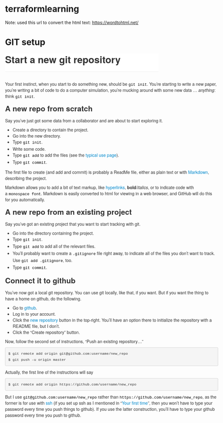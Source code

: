 # terraformlearning

Note: used this url to convert the html text: https://wordtohtml.net/

# GIT setup

<p>
    <meta charset="utf-8">
</p>
<div class="page-header" style='padding-bottom: 9px; margin: 20px 0px 30px; border-bottom: 1px solid rgb(238, 238, 238); color: rgb(51, 51, 51); font-family: "Helvetica Neue", Helvetica, Arial, sans-serif; font-size: 14px; font-style: normal; font-variant-ligatures: normal; font-variant-caps: normal; font-weight: 400; letter-spacing: normal; orphans: 2; text-align: start; text-indent: 0px; text-transform: none; white-space: normal; widows: 2; word-spacing: 0px; -webkit-text-stroke-width: 0px; background-color: rgb(255, 255, 255); text-decoration-style: initial; text-decoration-color: initial;'>
    <h2 style="margin: 10px 0px; font-family: inherit; font-weight: bold; line-height: 40px; color: inherit; text-rendering: optimizelegibility; font-size: 31.5px;">Start a new git repository</h2>
</div>
<div class="row-fluid" style='width: 700px; color: rgb(51, 51, 51); font-family: "Helvetica Neue", Helvetica, Arial, sans-serif; font-size: 14px; font-style: normal; font-variant-ligatures: normal; font-variant-caps: normal; font-weight: 400; letter-spacing: normal; orphans: 2; text-align: start; text-indent: 0px; text-transform: none; white-space: normal; widows: 2; word-spacing: 0px; -webkit-text-stroke-width: 0px; background-color: rgb(255, 255, 255); text-decoration-style: initial; text-decoration-color: initial;'>
    <div class="span12" style="float: left; min-height: 30px; margin-left: 0px; width: 700px; display: block; box-sizing: border-box;">
        <p style="margin: 0px 0px 10px;">Your first instinct, when you start to do something new, should be&nbsp;<code class="language-plaintext highlighter-rouge" style='padding: 0px; font-family: Monaco, Menlo, Consolas, "Courier New", monospace; font-size: 12.6px; color: black; border-radius: 3px; background-color: white; border: 0px solid white; white-space: nowrap;'>git init</code>. You&rsquo;re starting to write a new paper, you&rsquo;re writing a bit of code to do a computer simulation, you&rsquo;re mucking around with some new data &hellip;&nbsp;<em style="font-style: italic;">anything</em>: think&nbsp;<code class="language-plaintext highlighter-rouge" style='padding: 0px; font-family: Monaco, Menlo, Consolas, "Courier New", monospace; font-size: 12.6px; color: black; border-radius: 3px; background-color: white; border: 0px solid white; white-space: nowrap;'>git init</code>.</p>
        <h3 style="margin: 10px 0px; font-family: inherit; font-weight: bold; line-height: 40px; color: inherit; text-rendering: optimizelegibility; font-size: 24.5px;">A new repo from scratch</h3>
        <p style="margin: 0px 0px 10px;">Say you&rsquo;ve just got some data from a collaborator and are about to start exploring it.</p>
        <ul style="padding: 0px; margin: 0px 0px 10px 25px;">
            <li style="line-height: 20px;">Create a directory to contain the project.</li>
            <li style="line-height: 20px;">Go into the new directory.</li>
            <li style="line-height: 20px;">Type&nbsp;<code class="language-plaintext highlighter-rouge" style='padding: 0px; font-family: Monaco, Menlo, Consolas, "Courier New", monospace; font-size: 12.6px; color: black; border-radius: 3px; background-color: white; border: 0px solid white; white-space: nowrap;'>git init</code>.</li>
            <li style="line-height: 20px;">Write some code.</li>
            <li style="line-height: 20px;">Type&nbsp;<code class="language-plaintext highlighter-rouge" style='padding: 0px; font-family: Monaco, Menlo, Consolas, "Courier New", monospace; font-size: 12.6px; color: black; border-radius: 3px; background-color: white; border: 0px solid white; white-space: nowrap;'>git add</code> to add the files (see the&nbsp;<a href="https://kbroman.org/github_tutorial/pages/routine.html" style="color: rgb(0, 136, 204); text-decoration: none;">typical use page</a>).</li>
            <li style="line-height: 20px;">Type&nbsp;<code class="language-plaintext highlighter-rouge" style='padding: 0px; font-family: Monaco, Menlo, Consolas, "Courier New", monospace; font-size: 12.6px; color: black; border-radius: 3px; background-color: white; border: 0px solid white; white-space: nowrap;'>git commit</code>.</li>
        </ul>
        <p style="margin: 0px 0px 10px;">The first file to create (and add and commit) is probably a ReadMe file, either as plain text or with&nbsp;<a href="https://daringfireball.net/projects/markdown/" style="color: rgb(0, 136, 204); text-decoration: none;">Markdown</a>, describing the project.</p>
        <p style="margin: 0px 0px 10px;">Markdown allows you to add a bit of text markup, like&nbsp;<a href="https://en.wikipedia.org/wiki/Hyperlink" style="color: rgb(0, 136, 204); text-decoration: none;">hyperlinks</a>,&nbsp;<strong style="font-weight: bold;">bold</strong>/<em style="font-style: italic;">italics</em>, or to indicate code with a&nbsp;<code class="language-plaintext highlighter-rouge" style='padding: 0px; font-family: Monaco, Menlo, Consolas, "Courier New", monospace; font-size: 12.6px; color: black; border-radius: 3px; background-color: white; border: 0px solid white; white-space: nowrap;'>monospace font</code>. Markdown is easily converted to html for viewing in a web browser, and GitHub will do this for you automatically.</p>
        <h3 style="margin: 10px 0px; font-family: inherit; font-weight: bold; line-height: 40px; color: inherit; text-rendering: optimizelegibility; font-size: 24.5px;">A new repo from an existing project</h3>
        <p style="margin: 0px 0px 10px;">Say you&rsquo;ve got an existing project that you want to start tracking with git.</p>
        <ul style="padding: 0px; margin: 0px 0px 10px 25px;">
            <li style="line-height: 20px;">Go into the directory containing the project.</li>
            <li style="line-height: 20px;">Type&nbsp;<code class="language-plaintext highlighter-rouge" style='padding: 0px; font-family: Monaco, Menlo, Consolas, "Courier New", monospace; font-size: 12.6px; color: black; border-radius: 3px; background-color: white; border: 0px solid white; white-space: nowrap;'>git init</code>.</li>
            <li style="line-height: 20px;">Type&nbsp;<code class="language-plaintext highlighter-rouge" style='padding: 0px; font-family: Monaco, Menlo, Consolas, "Courier New", monospace; font-size: 12.6px; color: black; border-radius: 3px; background-color: white; border: 0px solid white; white-space: nowrap;'>git add</code> to add all of the relevant files.</li>
            <li style="line-height: 20px;">You&rsquo;ll probably want to create a&nbsp;<code class="language-plaintext highlighter-rouge" style='padding: 0px; font-family: Monaco, Menlo, Consolas, "Courier New", monospace; font-size: 12.6px; color: black; border-radius: 3px; background-color: white; border: 0px solid white; white-space: nowrap;'>.gitignore</code> file right away, to indicate all of the files you don&rsquo;t want to track. Use&nbsp;<code class="language-plaintext highlighter-rouge" style='padding: 0px; font-family: Monaco, Menlo, Consolas, "Courier New", monospace; font-size: 12.6px; color: black; border-radius: 3px; background-color: white; border: 0px solid white; white-space: nowrap;'>git add .gitignore</code>, too.</li>
            <li style="line-height: 20px;">Type&nbsp;<code class="language-plaintext highlighter-rouge" style='padding: 0px; font-family: Monaco, Menlo, Consolas, "Courier New", monospace; font-size: 12.6px; color: black; border-radius: 3px; background-color: white; border: 0px solid white; white-space: nowrap;'>git commit</code>.</li>
        </ul>
        <h3 style="margin: 10px 0px; font-family: inherit; font-weight: bold; line-height: 40px; color: inherit; text-rendering: optimizelegibility; font-size: 24.5px;">Connect it to github</h3>
        <p style="margin: 0px 0px 10px;">You&rsquo;ve now got a local git repository. You can use git locally, like that, if you want. But if you want the thing to have a home on github, do the following.</p>
        <ul style="padding: 0px; margin: 0px 0px 10px 25px;">
            <li style="line-height: 20px;">Go to&nbsp;<a href="https://github.com/" style="color: rgb(0, 136, 204); text-decoration: none;">github</a>.</li>
            <li style="line-height: 20px;">Log in to your account.</li>
            <li style="line-height: 20px;">Click the&nbsp;<a href="https://github.com/new" style="color: rgb(0, 136, 204); text-decoration: none;">new repository</a> button in the top-right. You&rsquo;ll have an option there to initialize the repository with a README file, but I don&rsquo;t.</li>
            <li style="line-height: 20px;">Click the &ldquo;Create repository&rdquo; button.</li>
        </ul>
        <p style="margin: 0px 0px 10px;">Now, follow the second set of instructions, &ldquo;Push an existing repository&hellip;&rdquo;</p>
        <div class="language-plaintext highlighter-rouge">
            <div class="highlight">
                <pre class="highlight" style='padding: 9.5px; font-family: Monaco, Menlo, Consolas, "Courier New", monospace; font-size: 13px; color: rgb(51, 51, 51); border-radius: 4px; display: block; margin: 0px 0px 10px; line-height: 20px; word-break: break-all; overflow-wrap: break-word; white-space: pre-wrap; background-color: rgb(245, 245, 245); border: 1px solid rgba(0, 0, 0, 0.15);'><code style='padding: 0px; font-family: Monaco, Menlo, Consolas, "Courier New", monospace; font-size: 11.7px; color: inherit; border-radius: 3px; background-color: transparent; border: 0px; white-space: pre-wrap;'>$ git remote add origin git@github.com:username/new_repo
$ git push -u origin master
</code></pre>
            </div>
        </div>
        <p style="margin: 0px 0px 10px;">Actually, the first line of the instructions will say</p>
        <div class="language-plaintext highlighter-rouge">
            <div class="highlight">
                <pre class="highlight" style='padding: 9.5px; font-family: Monaco, Menlo, Consolas, "Courier New", monospace; font-size: 13px; color: rgb(51, 51, 51); border-radius: 4px; display: block; margin: 0px 0px 10px; line-height: 20px; word-break: break-all; overflow-wrap: break-word; white-space: pre-wrap; background-color: rgb(245, 245, 245); border: 1px solid rgba(0, 0, 0, 0.15);'><code style='padding: 0px; font-family: Monaco, Menlo, Consolas, "Courier New", monospace; font-size: 11.7px; color: inherit; border-radius: 3px; background-color: transparent; border: 0px; white-space: pre-wrap;'>$ git remote add origin https://github.com/username/new_repo
</code></pre>
            </div>
        </div>
        <p style="margin: 0px 0px 10px;">But I use&nbsp;<code class="language-plaintext highlighter-rouge" style='padding: 0px; font-family: Monaco, Menlo, Consolas, "Courier New", monospace; font-size: 12.6px; color: black; border-radius: 3px; background-color: white; border: 0px solid white; white-space: nowrap;'>git@github.com:username/new_repo</code> rather than&nbsp;<code class="language-plaintext highlighter-rouge" style='padding: 0px; font-family: Monaco, Menlo, Consolas, "Courier New", monospace; font-size: 12.6px; color: black; border-radius: 3px; background-color: white; border: 0px solid white; white-space: nowrap;'>https://github.com/username/new_repo</code>, as the former is for use with&nbsp;<a href="https://en.wikipedia.org/wiki/Secure_Shell" style="color: rgb(0, 136, 204); text-decoration: none;">ssh</a> (if you set up ssh as I mentioned in &ldquo;<a href="https://kbroman.org/github_tutorial/pages/first_time.html" style="color: rgb(0, 136, 204); text-decoration: none;">Your first time</a>&rdquo;, then you won&rsquo;t have to type your password every time you push things to github). If you use the latter construction, you&rsquo;ll have to type your github password every time you push to github.</p>
    </div>
</div>
